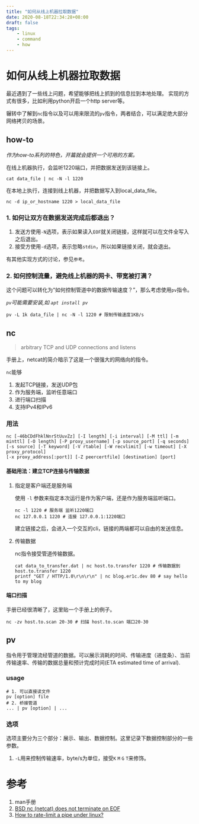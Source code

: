 ```yaml
---
title: "如何从线上机器拉取数据"
date: 2020-08-18T22:34:28+08:00
draft: false
tags:
    - linux
    - command
    - how
---
```


# 如何从线上机器拉取数据

最近遇到了一些线上问题，希望能够把线上抓到的信息拉到本地处理。
实现的方式有很多，比如利用python开启一个http server等。

辗转中了解到`nc`指令以及可以用来限流的`pv`指令，两者结合，可以满足绝大部分网络拷贝的场景。

## how-to

*作为how-to系列的特色，开篇就会提供一个可用的方案。*

在线上机器执行，会监听1220端口，并把数据发送到该链接上。

```shell
cat data_file | nc -N -l 1220
```

在本地上执行，连接到线上机器，并把数据写入到local_data_file。

```shell
nc -d ip_or_hostname 1220 > local_data_file
```

### 1. 如何让双方在数据发送完成后都退出？

1. 发送方使用`-N`选项，表示如果读入`EOF`就关闭链接，这样就可以在文件全写入之后退出。
1. 接受方使用`-d`选项，表示忽略`stdin`，所以如果链接关闭，就会退出。

有其他实现方式的讨论，参见`参考`。

### 2. 如何控制流量，避免线上机器的网卡、带宽被打满？

这个问题可以转化为“如何控制管道中的数据传输速度？”，那么考虑使用`pv`指令。

*`pv`可能需要安装,如 `apt install pv`*

```shell
pv -L 1k data_file | nc -N -l 1220 # 限制传输速度1KB/s
```

## nc

> arbitrary TCP and UDP connections and listens

手册上，netcat的简介暗示了这是一个很强大的网络向的指令。

`nc`能够

1. 发起TCP链接，发送UDP包
1. 作为服务端，监听任意端口
1. 进行端口扫描
1. 支持IPv4和IPv6

### 用法

```shell
nc [-46bCDdFhklNnrStUuvZz] [-I length] [-i interval] [-M ttl] [-m minttl] [-O length] [-P proxy_username] [-p source_port] [-q seconds] [-s source] [-T keyword] [-V rtable] [-W recvlimit] [-w timeout] [-X proxy_protocol]
[-x proxy_address[:port]] [-Z peercertfile] [destination] [port]
```

#### 基础用法：建立TCP连接与传输数据

1. 指定是客户端还是服务端

    使用 `-l` 参数来指定本次运行是作为客户端，还是作为服务端监听端口。
    
    ```shell
    nc -l 1220 # 服务端 监听1220端口
    nc 127.0.0.1 1220 # 连接 127.0.0.1:1220端口
    ```
    
    建立链接之后，会进入一个交互的cli，链接的两端都可以自由的发送信息。

1. 传输数据

    nc指令接受管道传输数据。

    ```shell
    cat data_to_transfer.dat | nc host.to.transfer 1220 # 传输数据到 host.to.transfer 1220
    printf "GET / HTTP/1.0\r\n\r\n" | nc blog.er1c.dev 80 # say hello to my blog
    ```

#### 端口扫描

手册已经很清晰了，这里贴一个手册上的例子。

```shell
nc -zv host.to.scan 20-30 # 扫描 host.to.scan 端口20-30
```

## pv

指令用于管理流经管道的数据。可以展示消耗的时间、传输进度（进度条）、当前传输速率、传输的数据总量和预计完成时间(ETA estimated time of arrival).

### usage

```shell
# 1. 可以直接读文件
pv [option] file
# 2. 桥接管道
... | pv [option] | ...
```

### 选项

选项主要分为三个部分：展示、输出、数据控制。这里记录下数据控制部分的一些参数。

1. `-L`用来控制传输速率，byte/s为单位，接受`K` `M` `G` `T`来修饰。

# 参考

1. man手册
1. [BSD nc (netcat) does not terminate on EOF](https://serverfault.com/questions/783169/bsd-nc-netcat-does-not-terminate-on-eof)
1. [How to rate-limit a pipe under linux?](https://superuser.com/questions/239893/how-to-rate-limit-a-pipe-under-linux)
